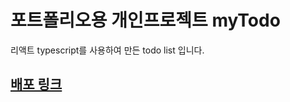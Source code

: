 # 포트폴리오용 개인프로젝트 myTodo

리액트 typescript를 사용하여 만든 todo list 입니다.

## <a href="https://mytodotype.web.app" target="_blink">배포 링크</a>
